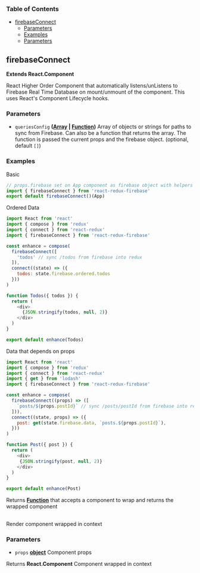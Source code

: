 <!-- Generated by documentation.js. Update this documentation by updating the source code. -->

### Table of Contents

-   [firebaseConnect][1]
    -   [Parameters][2]
    -   [Examples][3]
    -   [Parameters][4]

## firebaseConnect

**Extends React.Component**


React Higher Order Component that automatically listens/unListens to
Firebase Real Time Database on mount/unmount of the component. This uses
React's Component Lifecycle hooks.

### Parameters

-   `queriesConfig` **([Array][6] \| [Function][7])** Array of objects or strings for paths to sync
    from Firebase. Can also be a function that returns the array. The function
    is passed the current props and the firebase object. (optional, default `[]`)

### Examples

Basic


```javascript
// props.firebase set on App component as firebase object with helpers
import { firebaseConnect } from 'react-redux-firebase'
export default firebaseConnect()(App)
```

Ordered Data


```javascript
import React from 'react'
import { compose } from 'redux'
import { connect } from 'react-redux'
import { firebaseConnect } from 'react-redux-firebase'

const enhance = compose(
  firebaseConnect([
    'todos' // sync /todos from firebase into redux
  ]),
  connect((state) => ({
    todos: state.firebase.ordered.todos
  }))
)

function Todos({ todos }) {
  return (
    <div>
      {JSON.stringify(todos, null, 2)}
    </div>
  )
}

export default enhance(Todos)
```

Data that depends on props


```javascript
import React from 'react'
import { compose } from 'redux'
import { connect } from 'react-redux'
import { get } from 'lodash'
import { firebaseConnect } from 'react-redux-firebase'

const enhance = compose(
  firebaseConnect((props) => ([
    `posts/${props.postId}` // sync /posts/postId from firebase into redux
  ])),
  connect((state, props) => ({
    post: get(state.firebase.data, `posts.${props.postId}`),
  }))
)

function Post({ post }) {
  return (
    <div>
     {JSON.stringify(post, null, 2)}
    </div>
  )
}

export default enhance(Post)
```

Returns **[Function][7]** that accepts a component to wrap and returns the wrapped component

## 

Render component wrapped in context

### Parameters

-   `props` **[object][8]** Component props

Returns **React.Component** Component wrapped in context

[1]: #firebaseconnect

[2]: #parameters

[3]: #examples

[4]: #parameters-1

[5]: https://react-redux-firebase.com/docs/api/firebaseConnect.html

[6]: https://developer.mozilla.org/docs/Web/JavaScript/Reference/Global_Objects/Array

[7]: https://developer.mozilla.org/docs/Web/JavaScript/Reference/Statements/function

[8]: https://developer.mozilla.org/docs/Web/JavaScript/Reference/Global_Objects/Object
